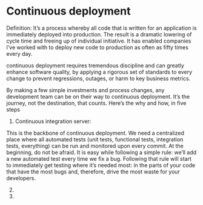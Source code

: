 # Continuous deployment

Definition: 
It’s a process whereby all code that is written for an application is immediately deployed into production. The result is a dramatic lowering of cycle time and freeing up of individual initiative. It has enabled companies I’ve worked with to deploy new code to production as often as fifty times every day.

continuous deployment requires tremendous discipline and can greatly enhance software quality, by applying a rigorous set of standards to every change to prevent regressions, outages, or harm to key business metrics.

By making a few simple investments and process changes, any development team can be on their way to continuous deployment. It’s the journey, not the destination, that counts. Here’s the why and how, in five steps

1. Continuous integration server:

This is the backbone of continuous deployment. We need a centralized place where all automated tests (unit tests, functional tests, integration tests, everything) can be run and monitored upon every commit.
At the beginning, do not be afraid. It is easy while following a simple rule: we’ll add a new automated test every time we fix a bug. Following that rule will start to immediately get testing where it’s needed most: in the parts of your code that have the most bugs and, therefore, drive the most waste for your developers. 

2. 




3. 
